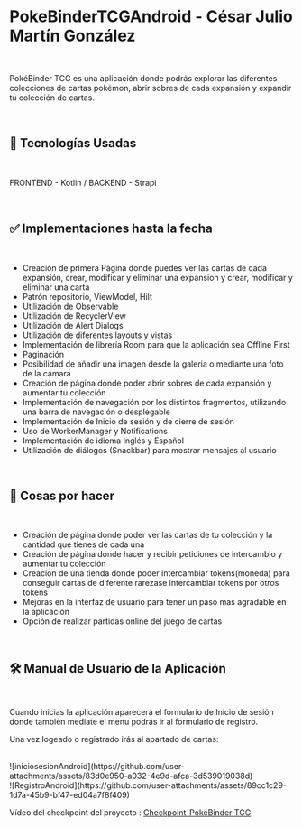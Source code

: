# PokeBinderTCGAndroid - César Julio Martín González
<br>
<p>PokéBinder TCG es una aplicación donde podrás explorar las diferentes colecciones de cartas pokémon, abrir sobres de cada expansión y expandir tu colección de cartas.</p>
<br>
<h2>📱 Tecnologías Usadas</h2>
<br>
<p>FRONTEND - Kotlin / BACKEND - Strapi</p>
<br>
<h2>✅ Implementaciones hasta la fecha</h2>
<br>
<ul>
        <li>Creación de primera Página donde puedes ver las cartas de cada expansión, crear, modificar y eliminar una expansion y crear, modificar y eliminar una carta</li>
        <li>Patrón repositorio, ViewModel, Hilt</li>
        <li>Utilización de Observable</li>
        <li>Utilización de RecyclerView</li>
        <li>Utilización de Alert Dialogs</li>
        <li>Utilización de diferentes layouts y vistas</li>
        <li>Implementación de librería Room para que la aplicación sea Offline First</li>
        <li>Paginación</li>
        <li>Posibilidad de añadir una imagen desde la galeria o mediante una foto de la cámara</li>
        <li>Creación de página donde poder abrir sobres de cada expansión y aumentar tu colección </li>
        <li>Implementación de navegación por los distintos fragmentos, utilizando una barra de navegación o desplegable</li>
        <li>Implementación de Inicio de sesión y de cierre de sesión</li>
        <li>Uso de WorkerManager y Notifications</li>
        <li>Implementación de idioma Inglés y Español</li>
        <li>Utilización de diálogos (Snackbar) para mostrar mensajes al usuario</li>
</ul>
<br>
<h2>🎯 Cosas por hacer</h2>
<br>
<ul>
        <li>Creación de página donde poder ver las cartas de tu colección y la cantidad que tienes de cada una </li>
        <li>Creación de página donde hacer y recibir peticiones de intercambio y aumentar tu colección </li>
        <li>Creacion de una tienda donde poder intercambiar tokens(moneda) para conseguir cartas de diferente rarezase intercambiar tokens por otros tokens</li>
        <li>Mejoras en la interfaz de usuario para tener un paso mas agradable en la aplicación</li>
        <li>Opción de realizar partidas online del juego de cartas</li>
</ul>
<br>
<h2>🛠️ Manual de Usuario de la Aplicación</h2>
<br>
<p>Cuando inicias la aplicación aparecerá el formulario de Inicio de sesión donde también mediate el menu podrás ir al formulario de registro.</p>
<p>Una vez logeado o registrado irás al apartado de cartas:</p>
<br>
![iniciosesionAndroid](https://github.com/user-attachments/assets/83d0e950-a032-4e9d-afca-3d539019038d)
<br>
![RegistroAndroid](https://github.com/user-attachments/assets/89cc1c29-1d7a-45b9-bf47-ed04a7f8f409)


Vídeo del checkpoint del proyecto : [Checkpoint-PokéBinder TCG](https://youtu.be/stX-fsP2Mo8)

